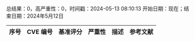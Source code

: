总结果：0，高严重性：0，时间戳：2024-05-13 08:10:13
开始日期：现在；结束日期：2024年5月12日

| 序号 | CVE 编号 | 基准评分 | 严重性 | 描述 | 参考文献 |
|-----|--------|------------|----------|-------------|------------|

